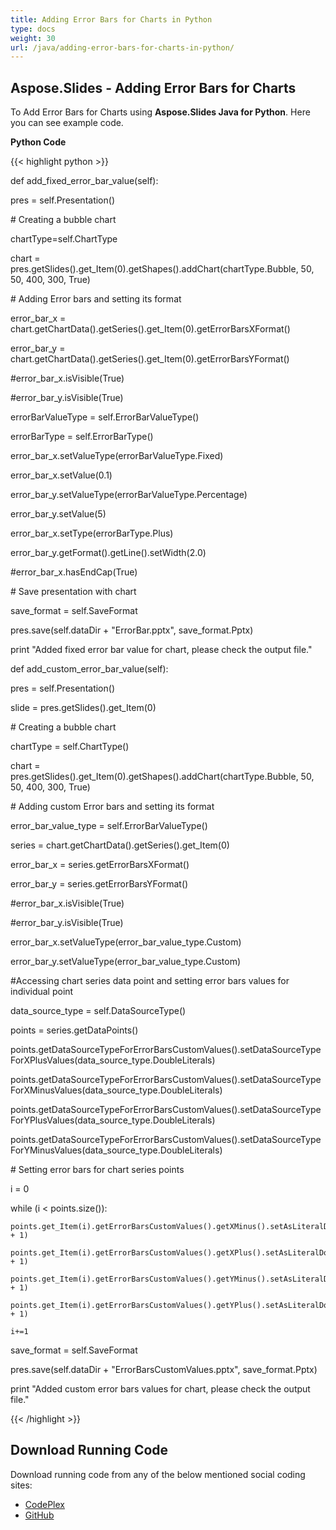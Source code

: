 ```yaml
---
title: Adding Error Bars for Charts in Python
type: docs
weight: 30
url: /java/adding-error-bars-for-charts-in-python/
---
```


## **Aspose.Slides - Adding Error Bars for Charts**
To Add Error Bars for Charts using **Aspose.Slides Java for Python**. Here you can see example code.

**Python Code**

{{< highlight python >}}

 def add_fixed_error_bar_value(self):

pres = self.Presentation()

\# Creating a bubble chart

chartType=self.ChartType

chart = pres.getSlides().get_Item(0).getShapes().addChart(chartType.Bubble, 50, 50, 400, 300, True)

\# Adding Error bars and setting its format

error_bar_x = chart.getChartData().getSeries().get_Item(0).getErrorBarsXFormat()

error_bar_y = chart.getChartData().getSeries().get_Item(0).getErrorBarsYFormat()



#error_bar_x.isVisible(True)

#error_bar_y.isVisible(True)

errorBarValueType = self.ErrorBarValueType()

errorBarType = self.ErrorBarType()

error_bar_x.setValueType(errorBarValueType.Fixed)

error_bar_x.setValue(0.1)

error_bar_y.setValueType(errorBarValueType.Percentage)

error_bar_y.setValue(5)

error_bar_x.setType(errorBarType.Plus)

error_bar_y.getFormat().getLine().setWidth(2.0)

#error_bar_x.hasEndCap(True)

\# Save presentation with chart

save_format = self.SaveFormat

pres.save(self.dataDir + "ErrorBar.pptx", save_format.Pptx)

print "Added fixed error bar value for chart, please check the output file."

def add_custom_error_bar_value(self):



pres = self.Presentation()

slide = pres.getSlides().get_Item(0)

\# Creating a bubble chart

chartType = self.ChartType()

chart = pres.getSlides().get_Item(0).getShapes().addChart(chartType.Bubble, 50, 50, 400, 300, True)

\# Adding custom Error bars and setting its format

error_bar_value_type = self.ErrorBarValueType()

series = chart.getChartData().getSeries().get_Item(0)

error_bar_x = series.getErrorBarsXFormat()

error_bar_y = series.getErrorBarsYFormat()

#error_bar_x.isVisible(True)

#error_bar_y.isVisible(True)

error_bar_x.setValueType(error_bar_value_type.Custom)

error_bar_y.setValueType(error_bar_value_type.Custom)

#Accessing chart series data point and setting error bars values for individual point

data_source_type = self.DataSourceType()

points = series.getDataPoints()

points.getDataSourceTypeForErrorBarsCustomValues().setDataSourceTypeForXPlusValues(data_source_type.DoubleLiterals)

points.getDataSourceTypeForErrorBarsCustomValues().setDataSourceTypeForXMinusValues(data_source_type.DoubleLiterals)

points.getDataSourceTypeForErrorBarsCustomValues().setDataSourceTypeForYPlusValues(data_source_type.DoubleLiterals)

points.getDataSourceTypeForErrorBarsCustomValues().setDataSourceTypeForYMinusValues(data_source_type.DoubleLiterals)

\# Setting error bars for chart series points

i = 0

while (i < points.size()):

    points.get_Item(i).getErrorBarsCustomValues().getXMinus().setAsLiteralDouble(i + 1)

    points.get_Item(i).getErrorBarsCustomValues().getXPlus().setAsLiteralDouble(i + 1)

    points.get_Item(i).getErrorBarsCustomValues().getYMinus().setAsLiteralDouble(i + 1)

    points.get_Item(i).getErrorBarsCustomValues().getYPlus().setAsLiteralDouble(i + 1)

    i+=1


save_format = self.SaveFormat

pres.save(self.dataDir + "ErrorBarsCustomValues.pptx", save_format.Pptx)

print "Added custom error bars values for chart, please check the output file."


{{< /highlight >}}
## **Download Running Code**
Download running code from any of the below mentioned social coding sites:

- [CodePlex](https://asposeslidesjavapython.codeplex.com/releases/view/620922)
- [GitHub](https://github.com/aspose-slides/Aspose.Slides-for-Java/releases/tag/Aspose.Slides_Java_for_Python-v1.0)
